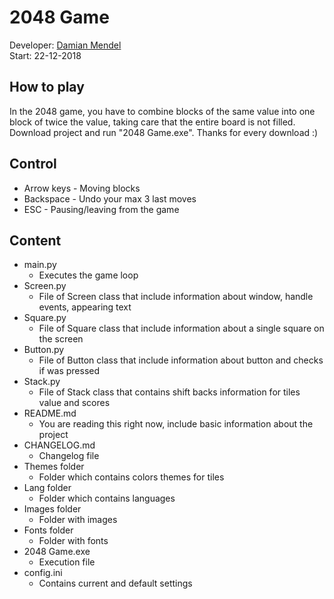 # 2048 Game
Developer: [Damian Mendel](https://github.com/MendelDamian)  
Start: 22-12-2018
## How to play
In the 2048 game, you have to combine blocks of the same value into one block of twice the value, taking care that the entire board is not filled. Download project and run "2048 Game.exe". Thanks for every download :)

## Control
- Arrow keys - Moving blocks
- Backspace - Undo your max 3 last moves
- ESC - Pausing/leaving from the game

## Content
- main.py
  - Executes the game loop
- Screen.py
  - File of Screen class that include information about window, handle events, appearing text
- Square.py
  - File of Square class that include information about a single square on the screen
- Button.py
  - File of Button class that include information about button and checks if was pressed
- Stack.py
  - File of Stack class that contains shift backs information for tiles value and scores
- README.md
  - You are reading this right now, include basic information about the project
- CHANGELOG.md
  - Changelog file
- Themes folder
  - Folder which contains colors themes for tiles
- Lang folder
  - Folder which contains languages
- Images folder
  - Folder with images
- Fonts folder
  - Folder with fonts
- 2048 Game.exe
  - Execution file
- config.ini
  - Contains current and default settings
